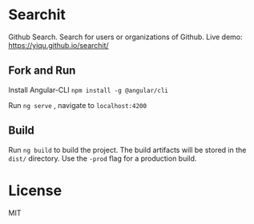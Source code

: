 # Searchit

Github Search. Search for users or organizations of Github. Live demo: https://yiqu.github.io/searchit/

## Fork and Run

Install Angular-CLI `npm install -g @angular/cli`

Run `ng serve` , navigate to `localhost:4200`

## Build

Run `ng build` to build the project. The build artifacts will be stored in the `dist/` directory. Use the `-prod` flag for a production build.

# License

MIT

